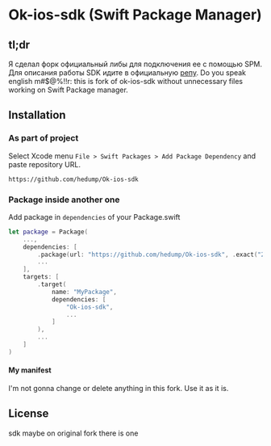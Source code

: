 # Ok-ios-sdk (Swift Package Manager)
## tl;dr
Я сделал форк официальный либы для подключения ее с помощью SPM. Для описания работы SDK идите в официальную [репу](https://github.com/odnoklassniki/ok-ios-sdk).
Do you speak english m#$@%!!r: this is fork of ok-ios-sdk without unnecessary files working on Swift Package manager.
## Installation
### As part of project
Select Xcode menu `File > Swift Packages > Add Package Dependency` and paste repository URL.
```
https://github.com/hedump/Ok-ios-sdk
```
### Package inside another one
Add package in `dependencies` of your Package.swift
```swift
let package = Package(
    ...,
    dependencies: [
        .package(url: "https://github.com/hedump/Ok-ios-sdk", .exact("2.1.0"))
        ...
    ],
    targets: [
        .target(
            name: "MyPackage",
            dependencies: [
                "Ok-ios-sdk",
                ...
            ]
        ),
        ...
    ]
)
```
#### My manifest
I'm not gonna change or delete anything in this fork. Use it as it is.
## License
sdk maybe on original fork there is one
